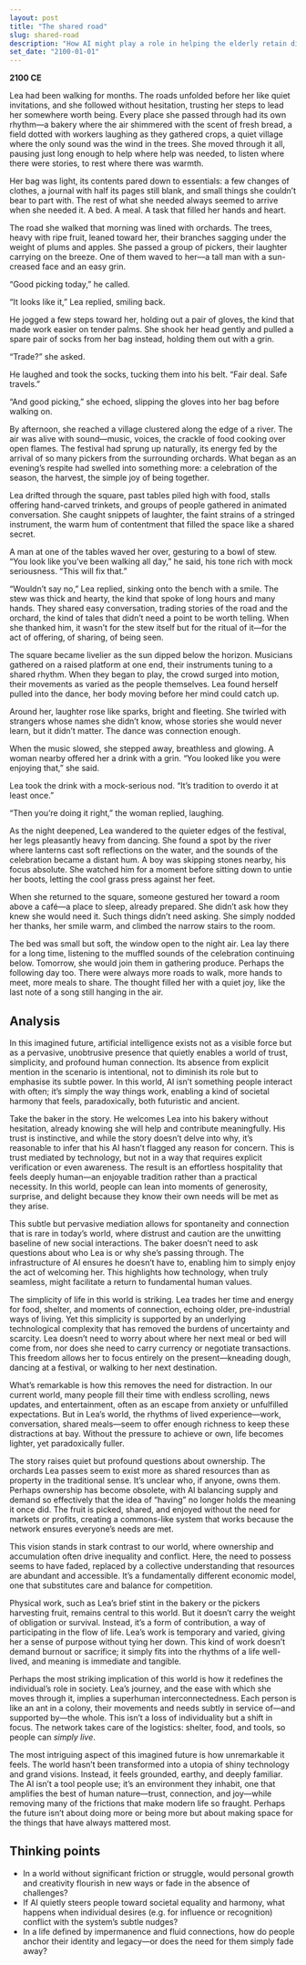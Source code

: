 ```yaml
---
layout: post
title: "The shared road"
slug: shared-road
description: "How AI might play a role in helping the elderly retain dignity and independence."
set_date: "2100-01-01"
---
```


**2100 CE**

Lea had been walking for months. The roads unfolded before her like quiet invitations, and she followed without hesitation, trusting her steps to lead her somewhere worth being. Every place she passed through had its own rhythm—a bakery where the air shimmered with the scent of fresh bread, a field dotted with workers laughing as they gathered crops, a quiet village where the only sound was the wind in the trees. She moved through it all, pausing just long enough to help where help was needed, to listen where there were stories, to rest where there was warmth.

Her bag was light, its contents pared down to essentials: a few changes of clothes, a journal with half its pages still blank, and small things she couldn’t bear to part with. The rest of what she needed always seemed to arrive when she needed it. A bed. A meal. A task that filled her hands and heart.

The road she walked that morning was lined with orchards. The trees, heavy with ripe fruit, leaned toward her, their branches sagging under the weight of plums and apples. She passed a group of pickers, their laughter carrying on the breeze. One of them waved to her—a tall man with a sun-creased face and an easy grin.

“Good picking today,” he called.

“It looks like it,” Lea replied, smiling back.

He jogged a few steps toward her, holding out a pair of gloves, the kind that made work easier on tender palms. She shook her head gently and pulled a spare pair of socks from her bag instead, holding them out with a grin.

“Trade?” she asked.

He laughed and took the socks, tucking them into his belt. “Fair deal. Safe travels.”

“And good picking,” she echoed, slipping the gloves into her bag before walking on.

By afternoon, she reached a village clustered along the edge of a river. The air was alive with sound—music, voices, the crackle of food cooking over open flames. The festival had sprung up naturally, its energy fed by the arrival of so many pickers from the surrounding orchards. What began as an evening’s respite had swelled into something more: a celebration of the season, the harvest, the simple joy of being together.

Lea drifted through the square, past tables piled high with food, stalls offering hand-carved trinkets, and groups of people gathered in animated conversation. She caught snippets of laughter, the faint strains of a stringed instrument, the warm hum of contentment that filled the space like a shared secret.

A man at one of the tables waved her over, gesturing to a bowl of stew. “You look like you’ve been walking all day,” he said, his tone rich with mock seriousness. “This will fix that.”

“Wouldn’t say no,” Lea replied, sinking onto the bench with a smile. The stew was thick and hearty, the kind that spoke of long hours and many hands. They shared easy conversation, trading stories of the road and the orchard, the kind of tales that didn’t need a point to be worth telling. When she thanked him, it wasn’t for the stew itself but for the ritual of it—for the act of offering, of sharing, of being seen.

The square became livelier as the sun dipped below the horizon. Musicians gathered on a raised platform at one end, their instruments tuning to a shared rhythm. When they began to play, the crowd surged into motion, their movements as varied as the people themselves. Lea found herself pulled into the dance, her body moving before her mind could catch up.

Around her, laughter rose like sparks, bright and fleeting. She twirled with strangers whose names she didn’t know, whose stories she would never learn, but it didn’t matter. The dance was connection enough.

When the music slowed, she stepped away, breathless and glowing. A woman nearby offered her a drink with a grin. “You looked like you were enjoying that,” she said.

Lea took the drink with a mock-serious nod. “It’s tradition to overdo it at least once.”

“Then you’re doing it right,” the woman replied, laughing.

As the night deepened, Lea wandered to the quieter edges of the festival, her legs pleasantly heavy from dancing. She found a spot by the river where lanterns cast soft reflections on the water, and the sounds of the celebration became a distant hum. A boy was skipping stones nearby, his focus absolute. She watched him for a moment before sitting down to untie her boots, letting the cool grass press against her feet.

When she returned to the square, someone gestured her toward a room above a café—a place to sleep, already prepared. She didn’t ask how they knew she would need it. Such things didn’t need asking. She simply nodded her thanks, her smile warm, and climbed the narrow stairs to the room.

The bed was small but soft, the window open to the night air. Lea lay there for a long time, listening to the muffled sounds of the celebration continuing below. Tomorrow, she would join them in gathering produce. Perhaps the following day too. There were always more roads to walk, more hands to meet, more meals to share. The thought filled her with a quiet joy, like the last note of a song still hanging in the air.

## Analysis

In this imagined future, artificial intelligence exists not as a visible force but as a pervasive, unobtrusive presence that quietly enables a world of trust, simplicity, and profound human connection. Its absence from explicit mention in the scenario is intentional, not to diminish its role but to emphasise its subtle power. In this world, AI isn’t something people interact with often; it’s simply the way things work, enabling a kind of societal harmony that feels, paradoxically, both futuristic and ancient.

Take the baker in the story. He welcomes Lea into his bakery without hesitation, already knowing she will help and contribute meaningfully. His trust is instinctive, and while the story doesn’t delve into why, it’s reasonable to infer that his AI hasn’t flagged any reason for concern. This is trust mediated by technology, but not in a way that requires explicit verification or even awareness. The result is an effortless hospitality that feels deeply human—an enjoyable tradition rather than a practical necessity. In this world, people can lean into moments of generosity, surprise, and delight because they know their own needs will be met as they arise.

This subtle but pervasive mediation allows for spontaneity and connection that is rare in today’s world, where distrust and caution are the unwitting baseline of new social interactions. The baker doesn’t need to ask questions about who Lea is or why she’s passing through. The infrastructure of AI ensures he doesn’t have to, enabling him to simply enjoy the act of welcoming her. This highlights how technology, when truly seamless, might facilitate a return to fundamental human values.

The simplicity of life in this world is striking. Lea trades her time and energy for food, shelter, and moments of connection, echoing older, pre-industrial ways of living. Yet this simplicity is supported by an underlying technological complexity that has removed the burdens of uncertainty and scarcity. Lea doesn’t need to worry about where her next meal or bed will come from, nor does she need to carry currency or negotiate transactions. This freedom allows her to focus entirely on the present—kneading dough, dancing at a festival, or walking to her next destination.

What’s remarkable is how this removes the need for distraction. In our current world, many people fill their time with endless scrolling, news updates, and entertainment, often as an escape from anxiety or unfulfilled expectations. But in Lea’s world, the rhythms of lived experience—work, conversation, shared meals—seem to offer enough richness to keep these distractions at bay. Without the pressure to achieve or own, life becomes lighter, yet paradoxically fuller.

The story raises quiet but profound questions about ownership. The orchards Lea passes seem to exist more as shared resources than as property in the traditional sense. It’s unclear who, if anyone, owns them. Perhaps ownership has become obsolete, with AI balancing supply and demand so effectively that the idea of “having” no longer holds the meaning it once did. The fruit is picked, shared, and enjoyed without the need for markets or profits, creating a commons-like system that works because the network ensures everyone’s needs are met.

This vision stands in stark contrast to our world, where ownership and accumulation often drive inequality and conflict. Here, the need to possess seems to have faded, replaced by a collective understanding that resources are abundant and accessible. It’s a fundamentally different economic model, one that substitutes care and balance for competition.

Physical work, such as Lea’s brief stint in the bakery or the pickers harvesting fruit, remains central to this world. But it doesn’t carry the weight of obligation or survival. Instead, it’s a form of contribution, a way of participating in the flow of life. Lea’s work is temporary and varied, giving her a sense of purpose without tying her down. This kind of work doesn’t demand burnout or sacrifice; it simply fits into the rhythms of a life well-lived, and meaning is immediate and tangible.

Perhaps the most striking implication of this world is how it redefines the individual’s role in society. Lea’s journey, and the ease with which she moves through it, implies a superhuman interconnectedness. Each person is like an ant in a colony, their movements and needs subtly in service of—and supported by—the whole. This isn’t a loss of individuality but a shift in focus. The network takes care of the logistics: shelter, food, and tools, so people can *simply live*.

The most intriguing aspect of this imagined future is how unremarkable it feels. The world hasn’t been transformed into a utopia of shiny technology and grand visions. Instead, it feels grounded, earthy, and deeply familiar. The AI isn’t a tool people use; it’s an environment they inhabit, one that amplifies the best of human nature—trust, connection, and joy—while removing many of the frictions that make modern life so fraught. Perhaps the future isn’t about doing more or being more but about making space for the things that have always mattered most.

## Thinking points

* In a world without significant friction or struggle, would personal growth and creativity flourish in new ways or fade in the absence of challenges?
* If AI quietly steers people toward societal equality and harmony, what happens when individual desires (e.g. for influence or recognition) conflict with the system’s subtle nudges?
* In a life defined by impermanence and fluid connections, how do people anchor their identity and legacy—or does the need for them simply fade away?